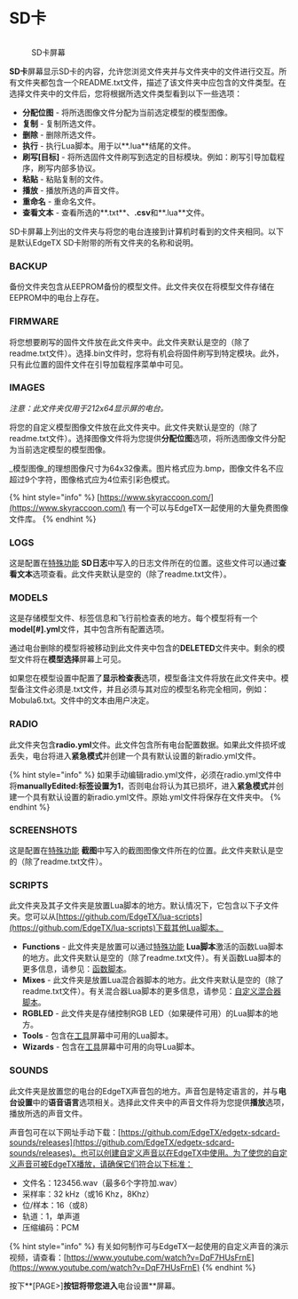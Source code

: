 # SD卡

<figure><img src="/.gitbook/assets/bwsdcard1.png" alt=""><figcaption><p>SD卡屏幕</p></figcaption></figure>

**SD卡**屏幕显示SD卡的内容，允许您浏览文件夹并与文件夹中的文件进行交互。所有文件夹都包含一个README.txt文件，描述了该文件夹中应包含的文件类型。在选择文件夹中的文件后，您将根据所选文件类型看到以下一些选项：

* **分配位图** - 将所选图像文件分配为当前选定模型的模型图像。
* **复制** - 复制所选文件。
* **删除** - 删除所选文件。
* **执行** - 执行Lua脚本。用于以**.lua**结尾的文件。
* **刷写\[目标]** - 将所选固件文件刷写到选定的目标模块。例如：刷写引导加载程序，刷写内部多协议。
* **粘贴** - 粘贴复制的文件。
* **播放** - 播放所选的声音文件。
* **重命名** - 重命名文件。
* **查看文本** - 查看所选的**.txt**、**.csv**和**.lua**文件。

SD卡屏幕上列出的文件夹与将您的电台连接到计算机时看到的文件夹相同。以下是默认EdgeTX SD卡附带的所有文件夹的名称和说明。

### BACKUP

备份文件夹包含从EEPROM备份的模型文件。此文件夹仅在将模型文件存储在EEPROM中的电台上存在。

### FIRMWARE

将您想要刷写的固件文件放在此文件夹中。此文件夹默认是空的（除了readme.txt文件）。选择.bin文件时，您将有机会将固件刷写到特定模块。此外，只有此位置的固件文件在引导加载程序菜单中可见。

### IMAGES

_注意：此文件夹仅用于212x64显示屏的电台。_

将您的自定义模型图像文件放在此文件夹中。此文件夹默认是空的（除了readme.txt文件）。选择图像文件将为您提供**分配位图**选项，将所选图像文件分配为当前选定模型的模型图像。

_模型图像_的理想图像尺寸为64x32像素。图片格式应为.bmp，图像文件名不应超过9个字符，图像格式应为4位索引彩色模式。

{% hint style="info" %}
[https://www.skyraccoon.com/](https://www.skyraccoon.com/) 有一个可以与EdgeTX一起使用的大量免费图像文件库。
{% endhint %}

### LOGS

这是配置在[特殊功能](../model-select/special-functions.md) **SD日志**中写入的日志文件所在的位置。这些文件可以通过**查看文本**选项查看。此文件夹默认是空的（除了readme.txt文件）。

### MODELS

这是存储模型文件、标签信息和飞行前检查表的地方。每个模型将有一个**model\[#].yml**文件，其中包含所有配置选项。

通过电台删除的模型将被移动到此文件夹中包含的**DELETED**文件夹中。剩余的模型文件将在**模型选择**屏幕上可见。

如果您在模型设置中配置了**显示检查表**选项，模型备注文件将放在此文件夹中。模型备注文件必须是.txt文件，并且必须与其对应的模型名称完全相同，例如：Mobula6.txt。文件中的文本由用户决定。

### RADIO

此文件夹包含**radio.yml**文件。此文件包含所有电台配置数据。如果此文件损坏或丢失，电台将进入**紧急模式**并创建一个具有默认设置的新radio.yml文件。

{% hint style="info" %}
如果手动编辑radio.yml文件，必须在radio.yml文件中将**manuallyEdited:**标签设置为**1**，否则电台将认为其已损坏，进入**紧急模式**并创建一个具有默认设置的新radio.yml文件。原始.yml文件将保存在文件夹中。
{% endhint %}

### SCREENSHOTS

这是配置在[特殊功能](../model-select/special-functions.md) **截图**中写入的截图图像文件所在的位置。此文件夹默认是空的（除了readme.txt文件）。

### SCRIPTS

此文件夹及其子文件夹是放置Lua脚本的地方。默认情况下，它包含以下子文件夹。您可以从[https://github.com/EdgeTX/lua-scripts](https://github.com/EdgeTX/lua-scripts)下载其他Lua脚本。

* **Functions** - 此文件夹是放置可以通过[特殊功能](../../color-radios/model-settings/special-functions.md) **Lua脚本**激活的函数Lua脚本的地方。此文件夹默认是空的（除了readme.txt文件）。有关函数Lua脚本的更多信息，请参见：[函数脚本](https://luadoc.edgetx.org/part\_i\_-\_script\_type\_overview/function\_scripts)。
* **Mixes** - 此文件夹是放置Lua混合器脚本的地方。此文件夹默认是空的（除了readme.txt文件）。有关混合器Lua脚本的更多信息，请参见：[自定义混合器脚本](https://luadoc.edgetx.org/part\_i\_-\_script\_type\_overview/mix)。
* **RGBLED** - 此文件夹是存储控制RGB LED（如果硬件可用）的Lua脚本的地方。
* **Tools** - 包含在[工具](../../color-radios/radio-settings/tools.md)屏幕中可用的Lua脚本。
* **Wizards** - 包含在[工具](../../color-radios/radio-settings/tools.md)屏幕中可用的向导Lua脚本。

### SOUNDS

此文件夹是放置您的电台的EdgeTX声音包的地方。声音包是特定语言的，并与**电台设置**中的**语音语言**选项相关。选择此文件夹中的声音文件将为您提供**播放**选项，播放所选的声音文件。

声音包可在以下网址手动下载：[https://github.com/EdgeTX/edgetx-sdcard-sounds/releases](https://github.com/EdgeTX/edgetx-sdcard-sounds/releases)。也可以创建自定义声音以在EdgeTX中使用。为了使您的自定义声音可被EdgeTX播放，请确保它们符合以下标准：

* 文件名：123456.wav（最多6个字符加.wav）
* 采样率：32 kHz（或16 Khz，8Khz）
* 位/样本：16（或8）
* 轨道：1，单声道
* 压缩编码：PCM

{% hint style="info" %}
有关如何制作可与EdgeTX一起使用的自定义声音的演示视频，请查看：[https://www.youtube.com/watch?v=DqF7HUsFrnE](https://www.youtube.com/watch?v=DqF7HUsFrnE)
{% endhint %}

按下**\[PAGE>]**按钮将带您进入**电台设置**屏幕。